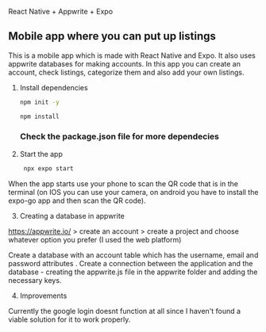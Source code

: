 React Native + Appwrite + Expo

## Mobile app where you can put up listings

This is a mobile app which is made with React Native and Expo. It also uses appwrite databases for making accounts.
In this app you can create an account, check listings, categorize them and also add your own listings.

1. Install dependencies

   ```bash
   npm init -y
   ```
   ```bash
   npm install
   ```

   ### Check the package.json file for more dependecies

2. Start the app

   ```bash
    npx expo start
   ```
When the app starts use your phone to scan the QR code that is in the terminal (on IOS you can use your camera, on android you have to install the expo-go app and then scan the QR code).

3. Creating a database in appwrite

https://appwrite.io/ > create an account > create a project and choose whatever option you prefer (I used the web platform)

Create a database with an account table which has the username, email and password attributes . Create a connection between the application and the database - creating the appwrite.js file in the appwrite folder and adding the necessary keys.

4. Improvements

Currently the google login doesnt function at all since I haven't found a viable solution for it to work properly.



